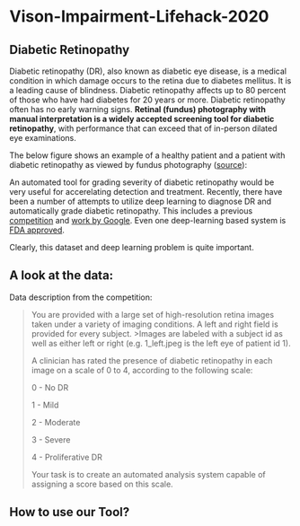 # Vison-Impairment-Lifehack-2020


## Diabetic Retinopathy 

Diabetic retinopathy (DR), also known as diabetic eye disease, is a medical condition in which damage occurs to the retina due to diabetes mellitus. It is a leading cause of blindness. Diabetic retinopathy affects up to 80 percent of those who have had diabetes for 20 years or more. Diabetic retinopathy often has no early warning signs. **Retinal (fundus) photography with manual interpretation is a widely accepted screening tool for diabetic retinopathy**, with performance that can exceed that of in-person dilated eye examinations. 

The below figure shows an example of a healthy patient and a patient with diabetic retinopathy as viewed by fundus photography ([source](https://www.biorxiv.org/content/biorxiv/early/2018/06/19/225508.full.pdf)):


An automated tool for grading severity of diabetic retinopathy would be very useful for accerelating detection and treatment. Recently, there have been a number of attempts to utilize deep learning to diagnose DR and automatically grade diabetic retinopathy. This includes a previous [competition](https://kaggle.com/c/diabetic-retinopathy-detection) and [work by Google](https://ai.googleblog.com/2016/11/deep-learning-for-detection-of-diabetic.html). Even one deep-learning based system is [FDA approved](https://www.fda.gov/NewsEvents/Newsroom/PressAnnouncements/ucm604357.htm). 

Clearly, this dataset and deep learning problem is quite important. 

## A look at the data:

Data description from the competition:

>You are provided with a large set of high-resolution retina images taken under a variety of imaging conditions. A left and right field is provided for every subject. >Images are labeled with a subject id as well as either left or right (e.g. 1_left.jpeg is the left eye of patient id 1).
>
>A clinician has rated the presence of diabetic retinopathy in each image on a scale of 0 to 4, according to the following scale:
>
>0 - No DR
>
>1 - Mild
>
>2 - Moderate
>
>3 - Severe
>
>4 - Proliferative DR
>
>Your task is to create an automated analysis system capable of assigning a score based on this scale.



## How to use our Tool?
